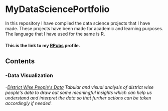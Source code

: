 # MyDataSciencePortfolio
In this repository I have compiled the data science projects that I have made. These projects have been made for academic and learning purposes.
The language that I have used for the same is R.
#### This is the link to my [RPubs](https://rpubs.com/Salil_Suman_Meher) profile.
## Contents
###   -Data Visualization
###### -[District Wise People's Data](https://rpubs.com/Salil_Suman_Meher/639968) Tabular and visual analysis of district wise people's data to draw out some meaningful insights which can help us understand and interpret the data so that further actions can be taken accordingly if needed.  
